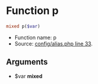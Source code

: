 Function p
===========================





```php
mixed p($var)
```

* Function name: p
* Source: [config/alias.php line 33](https://github.com/PrestaShop/PrestaShop/blob/1.5.1.0/config/alias.php#L33).

Arguments
---------

* $var **mixed**


